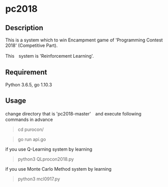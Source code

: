 pc2018
====
## Description
This is a system which to win Encampment game of 'Programming Contest 2018' (Competitive Part).

This　system is 'Reinforcement Learning'.

## Requirement
Python 3.6.5, go 1.10.3

## Usage
change directory that is 'pc2018-master'　and execute following commands in advance
> cd purocon/

> go run api.go

if you use Q-Learning system by learning 
> python3 QLprocon2018.py

if you use Monte Carlo Method system by learning
> python3 mcl0917.py

